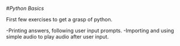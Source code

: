 #*Python Basics*


First few exercises to get a grasp of python.

-Printing answers, following user input prompts.
-Importing and using simple audio to play audio after user input.

